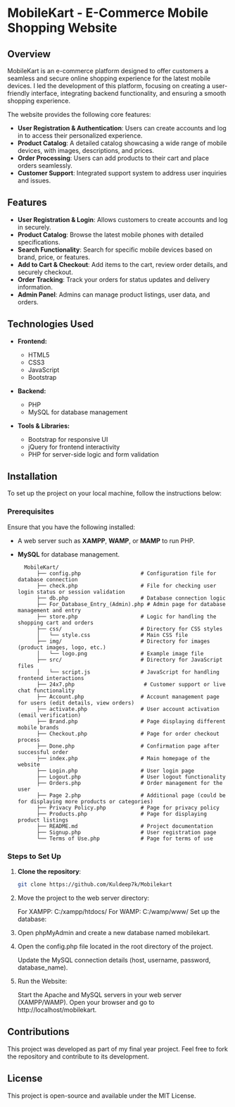 # MobileKart - E-Commerce Mobile Shopping Website

## Overview

MobileKart is an e-commerce platform designed to offer customers a seamless and secure online shopping experience for the latest mobile devices. I led the development of this platform, focusing on creating a user-friendly interface, integrating backend functionality, and ensuring a smooth shopping experience.

The website provides the following core features:
- **User Registration & Authentication**: Users can create accounts and log in to access their personalized experience.
- **Product Catalog**: A detailed catalog showcasing a wide range of mobile devices, with images, descriptions, and prices.
- **Order Processing**: Users can add products to their cart and place orders seamlessly.
- **Customer Support**: Integrated support system to address user inquiries and issues.

## Features

- **User Registration & Login**: Allows customers to create accounts and log in securely.
- **Product Catalog**: Browse the latest mobile phones with detailed specifications.
- **Search Functionality**: Search for specific mobile devices based on brand, price, or features.
- **Add to Cart & Checkout**: Add items to the cart, review order details, and securely checkout.
- **Order Tracking**: Track your orders for status updates and delivery information.
- **Admin Panel**: Admins can manage product listings, user data, and orders.

## Technologies Used

- **Frontend:**
  - HTML5
  - CSS3
  - JavaScript
  - Bootstrap
  
- **Backend:**
  - PHP
  - MySQL for database management
  
- **Tools & Libraries:**
  - Bootstrap for responsive UI
  - jQuery for frontend interactivity
  - PHP for server-side logic and form validation

## Installation

To set up the project on your local machine, follow the instructions below:

### Prerequisites

Ensure that you have the following installed:
- A web server such as **XAMPP**, **WAMP**, or **MAMP** to run PHP.
- **MySQL** for database management.

        MobileKart/
            ├── config.php                   # Configuration file for database connection
            ├── check.php                    # File for checking user login status or session validation
            ├── db.php                       # Database connection logic
            ├── For_Database_Entry_(Admin).php # Admin page for database management and entry
            ├── store.php                    # Logic for handling the shopping cart and orders
            ├── css/                         # Directory for CSS styles
            │   └── style.css                # Main CSS file
            ├── img/                         # Directory for images (product images, logo, etc.)
            │   └── logo.png                 # Example image file
            ├── src/                         # Directory for JavaScript files
            │   └── script.js                # JavaScript for handling frontend interactions
            ├── 24x7.php                      # Customer support or live chat functionality
            ├── Account.php                  # Account management page for users (edit details, view orders)
            ├── activate.php                 # User account activation (email verification)
            ├── Brand.php                    # Page displaying different mobile brands
            ├── Checkout.php                 # Page for order checkout process
            ├── Done.php                     # Confirmation page after successful order
            ├── index.php                    # Main homepage of the website
            ├── Login.php                    # User login page
            ├── Logout.php                   # User logout functionality
            ├── Orders.php                   # Order management for the user
            ├── Page 2.php                   # Additional page (could be for displaying more products or categories)
            ├── Privacy Policy.php           # Page for privacy policy
            ├── Products.php                 # Page for displaying product listings
            ├── README.md                    # Project documentation
            ├── Signup.php                   # User registration page
            └── Terms of Use.php             # Page for terms of use


### Steps to Set Up

1. **Clone the repository**:

   ```bash
   git clone https://github.com/Kuldeep7k/Mobilekart
   ```

2. Move the project to the web server directory:

    For XAMPP: C:/xampp/htdocs/
    For WAMP: C:/wamp/www/
    Set up the database:

3. Open phpMyAdmin and create a new database named mobilekart.

4. Open the config.php file located in the root directory of the project.

    Update the MySQL connection details (host, username, password, database_name).

5. Run the Website:

    Start the Apache and MySQL servers in your web server (XAMPP/WAMP).
    Open your browser and go to http://localhost/mobilekart.


## Contributions
This project was developed as part of my final year project.
Feel free to fork the repository and contribute to its development.

## License
This project is open-source and available under the MIT License.